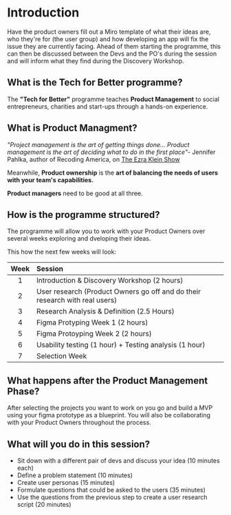 # Introduction

Have the product owners fill out a Miro template of what their ideas are, who they're for (the user group) and how developing an app will fix the issue they are currently facing. Ahead of them starting the programme, this can then be discussed between the Devs and the PO's during the session and will inform what they find during the Discovery Workshop.

## What is the Tech for Better programme?

The **"Tech for Better"** programme teaches **Product Management** to social entrepreneurs, charities and start-ups through a hands-on experience.

## What is Product Managment?

_"Project management is the art of getting things done... Product management is the art of deciding what to do in the first place"_- Jennifer Pahlka, author of Recoding America, on [The Ezra Klein Show](https://www.nytimes.com/2023/06/06/podcasts/transcript-ezra-klein-interviews-jennifer-pahlka.html)

Meanwhile, **Product ownership** is the **art of balancing the needs of users with your team's capabilities.**

**Product managers** need to be good at all three.

## How is the programme structured?

The programme will allow you to work with your Product Owners over several weeks exploring and dveloping their ideas.

This how the next few weeks will look:

| Week | Session                                                                     |
| :--: | :-------------------------------------------------------------------------- |
|  1   | Introduction & Discovery Workshop (2 hours)                                 |
|  2   | User research (Product Owners go off and do their research with real users) |
|  3   | Research Analysis & Definition (2.5 Hours)                                  |
|  4   | Figma Protyping Week 1 (2 hours)                                            |
|  5   | Figma Protoyping Week 2 (2 hours)                                           |
|  6   | Usability testing (1 hour) + Testing analysis (1 hour)                      |
|  7   | Selection Week                                                              |

## What happens after the Product Management Phase?

After selecting the projects you want to work on you go and build a MVP using your figma prototype as a blueprint. You will also be collaborating with your Product Owners throughout the process.

## What will you do in this session?

- Sit down with a different pair of devs and discuss your idea (10 minutes each)
- Define a problem statement (10 minutes)
- Create user personas (15 minutes)
- Formulate questions that could be asked to the users (35 minutes)
- Use the questions from the previous step to create a user research script (20 minutes)
